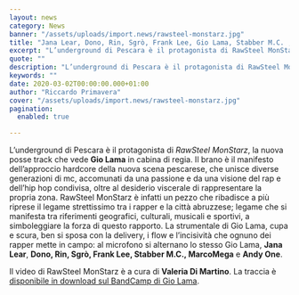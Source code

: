 ```yaml
---
layout: news
category: News
banner: "/assets/uploads/import.news/rawsteel-monstarz.jpg"
title: "Jana Lear, Dono, Rin, Sgrò, Frank Lee, Gio Lama, Stabber M.C. , MarcoMega, Andy One – RawSteel MonStarz: video"
excerpt: "L’underground di Pescara è il protagonista di RawSteel MonStarz, la nuova posse track che vede Gio Lama in cabina di regia. Il brano è il manifesto dell’approccio hardcore della nuova scena pescarese, che unisce diverse generazioni di mc, accomunati da una passione e da una visione del rap e dell’hip hop condivisa, oltre al desiderio [&hellip"
quote: ""
description: "L’underground di Pescara è il protagonista di RawSteel MonStarz, la nuova posse track che vede Gio Lama in cabina di regia. Il brano è il manifesto dell’approccio hardcore della nuova scena pescarese, che unisce diverse generazioni di mc, accomunati da una passione e da una visione del rap e dell’hip hop condivisa, oltre al desiderio [&hellip"
keywords: ""
date: 2020-03-02T00:00:00.000+01:00
author: "Riccardo Primavera"
cover: "/assets/uploads/import.news/rawsteel-monstarz.jpg"
pagination:
  enabled: true

---
```


L’underground di Pescara è il protagonista di _RawSteel MonStarz_, la nuova posse track che vede **Gio Lama** in cabina di regia. Il brano è il manifesto dell’approccio hardcore della nuova scena pescarese, che unisce diverse generazioni di mc, accomunati da una passione e da una visione del rap e dell’hip hop condivisa, oltre al desiderio viscerale di rappresentare la propria zona. RawSteel MonStarz è infatti un pezzo che ribadisce a più riprese il legame strettissimo tra i rapper e la città abruzzese; legame che si manifesta tra riferimenti geografici, culturali, musicali e sportivi, a simboleggiare la forza di questo rapporto. La strumentale di Gio Lama, cupa e scura, ben si sposa con la delivery, i flow e l’incisività che ognuno dei rapper mette in campo: al microfono si alternano lo stesso Gio Lama, **Jana Lear**, **Dono, Rin, Sgrò, Frank Lee, Stabber M.C., MarcoMega** e **Andy One**.

Il video di RawSteel MonStarz è a cura di **Valeria Di Martino**. La traccia è [disponibile in download sul BandCamp di Gio Lama](https://www.youtube.com/redirect?q=https%3A%2F%2Fgiolama.bandcamp.com%2Falbum%2Frawsteel-monstarz-vol-1&redir%5Ftoken=VH8vGD00YY5vg7ZvGVPgiI%5Fag9N8MTU4MzI0OTg0NkAxNTgzMTYzNDQ2&event=video%5Fdescription&v=T9K0RaRErok).